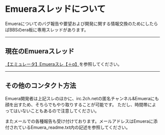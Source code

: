 ﻿# Emueraスレッドについて

Emueraについてのバグ報告や要望および開発に関する情報交換のためにしたらばBBSのera板に専用スレッドがあります。

----------------------------------------

## 現在のEmueraスレッド

[【エミュレータ】Emueraスレ【＋α】](https://jbbs.shitaraba.net/bbs/read.cgi/otaku/12839/1290444111/)を参照してください。

----------------------------------------

## その他のコンタクト方法

Emuera開発者は上記スレのほかに、irc.2ch.netの匿名チャンネル&Emueraにも顔を出すため、そちらでもやり取りすることが可能です。 ただし、時間帯によってはいないこともあるので注意してください。

またメールでの各種報告も受け付けております。メールアドレスはEmueraに添付されているEmuera_readme.txt内の記述を参照してください。